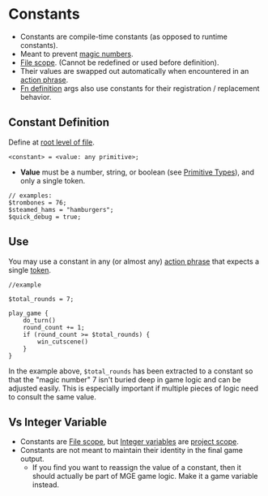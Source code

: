 # Constants

- Constants are compile-time constants (as opposed to runtime constants).
- Meant to prevent [magic numbers](https://en.wikipedia.org/wiki/Magic_number_%28programming%29#Unnamed_numerical_constants).
- [File scope](syntax_scopes#file-scope). (Cannot be redefined or used before definition).
- Their values are swapped out automatically when encountered in an [action phrase](actions).
- [Fn definition](fns#fn-definition) args also use constants for their registration / replacement behavior.

## Constant Definition

Define at [root level of file](syntax_scopes#syntax-contexts).

```
<constant> = <value: any primitive>;
```

- **Value** must be a number, string, or boolean (see [Primitive Types](primitive_types)), and only a single token.

```mgs
// examples:
$trombones = 76;
$steamed_hams = "hamburgers";
$quick_debug = true;
```

## Use

You may use a constant in any (or almost any) [action phrase](actions) that expects a single [token](jargon_and_syntax#token).

```mgs
//example

$total_rounds = 7;

play_game {
	do_turn()
	round_count += 1;
	if (round_count >= $total_rounds) {
		win_cutscene()
	}
}
```

In the example above, `$total_rounds` has been extracted to a constant so that the "magic number" 7 isn't buried deep in game logic and can be adjusted easily. This is especially important if multiple pieces of logic need to consult the same value.

## Vs Integer Variable

- Constants are [File scope](syntax_scopes#file-scope), but [Integer variables](state#integer-variables) are [project scope](syntax_scopes#project-scope).
- Constants are not meant to maintain their identity in the final game output.
	- If you find you want to reassign the value of a constant, then it should actually be part of MGE game logic. Make it a game variable instead.
